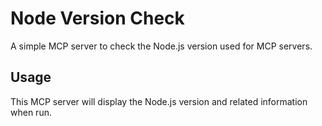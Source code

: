 # Node Version Check

A simple MCP server to check the Node.js version used for MCP servers.

## Usage

This MCP server will display the Node.js version and related information when run.